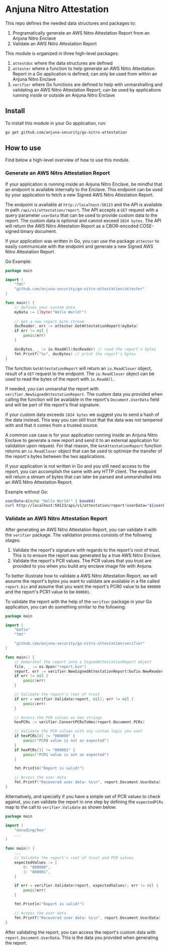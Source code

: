 # Anjuna Nitro Attestation

This repo defines the needed data structures and packages to:

1. Programatically generate an AWS Nitro Attestation Report from an Anjuna Nitro Enclave
1. Validate an AWS Nitro Attestation Report

This module is organized in three high-level packages:

1. `attestdoc` where the data structures are defined
1. `attester` where a function to help generate an AWS Nitro Attestation Report in a Go application is defined; can only be used from within an Anjuna Nitro Enclave
1. `verifier` where Go functions are defined to help with unmarshalling and validating an AWS Nitro Attestation Report; can be used by applications running inside or outside an Anjuna Nitro Enclave

## Install

To install this module in your Go application, run:

```bash
go get github.com/anjuna-security/go-nitro-attestation
```

## How to use

Find below a high-level overview of how to use this module.

### Generate an AWS Nitro Attestation Report

If your application is running inside an Anjuna Nitro Enclave, be mindful that an endpoint is available internally to the Enclave. This endpoint can be used by your application to fetch a new Signed AWS Nitro Attestation Report. 

The endpoint is available at `http://localhost:50123` and the API is available in path `/api/v1/attestation/report`. The API accepts a `GET` request with a query parameter `userData` that can be used to provide custom data to the report. The custom data is optional and cannot exceed `1024 bytes`. The API will return the AWS Nitro Attestation Report as a CBOR-encoded COSE-signed binary document.

If your application was written in Go, you can use the package `attester` to easily communicate with the endpoint and generate a new Signed AWS Nitro Attestation Report.

Go Example:

```go
package main

import (
    "fmt"
    "github.com/anjuna-security/go-nitro-attestation/attester"
)

func main() {
    // defines your custom data
    myData := []byte("Hello World!")
    
    // get a new report byte stream
    docReader, err := attester.GetAttestationReport(myData) 
    if err != nil {
        panic(err)
    }

    docBytes, _ := io.ReadAll(docReader) // read the report's bytes
    fmt.Printf("%x", docBytes) // print the report's bytes
}
```

The function `GetAttestationReport` will return an `io.ReadCloser` object, result of a `GET` request to the endpoint. The `io.ReadCloser` object can be used to read the bytes of the report with `io.ReadAll`. 

If needed, you can unmarshal the report with `verifier.NewSignedAttestationReport`. The custom data you provided when calling the function will be available in the report's `Document.UserData` field and will be part of the report's final signature.

If your custom data exceeds `1024 bytes` we suggest you to send a hash of the data instead. This way you can still trust that the data was not tampered with and that it comes from a trusted source.

A common use case is for your application running inside an Anjuna Nitro Enclave to generate a new report and send it to an external application for validation upon request. For that reason, the `GetAttestationReport` function returns an `io.ReadCloser` object that can be used to optimize the transfer of the report's bytes between the two applications.

If your application is not written in Go and you still need access to the report, you can accomplish the same with any HTTP client. The endpoint will return a stream of bytes that can later be parsed and unmarshalled into an AWS Nitro Attestation Report.

Example without Go:

```bash
userData=$(echo "Hello World!" | base64)
curl http://localhost:50123/api/v1/attestation/report?userData="${userData}" > resonse.json
```

### Validate an AWS Nitro Attestation Report

After generating an AWS Nitro Attestation Report, you can validate it with the `verifier` package. The validation process consists of the following stages:

1. Validate the report's signature with regards to the report's root of trust. This is to ensure the report was generated by a true AWS Nitro Enclave.
1. Validate the report's PCR values. The PCR values that you trust are provided to you when you build any enclave image file with Anjuna.

To better illustrate how to validate a AWS Nitro Attestation Report, we will assume the report's bytes you want to validate are available in a file called `report.bin` and assume that you want the report's PCR0 value to be `000000` and the report's PCR1 value to be `000001`.

To validate the report with the help of the `verifier` package in your Go application, you can do something similar to the following:

```go
package main

import (
    "bufio"
    "fmt"

    "github.com/anjuna-security/go-nitro-attestation/verifier"
)

func main() {    
    // Unmarshal the report into a SignedAttestationReport object
    file, _ := os.Open("report.bin")
    report, err := verifier.NewSignedAttestationReport(bufio.NewReader(file))
    if err != nil {
        panic(err)
    }

    // Validate the report's root of trust
    if err = verifier.Validate(report, nil); err != nil {
        panic(err)
    }

    // Access the PCR values as hex strings
    hexPCRs := verifier.ConvertPCRsToHex(report.Document.PCRs)

    // Validate the PCR values with any custom logic you want
    if hexPCRs[0] != "000000" {
        panic("PCR0 value is not as expected")
    }
    if hexPCRs[1] != "000001" {
        panic("PCR1 value is not as expected")
    }

    fmt.Println("Report is valid!")

    // Access the user data
    fmt.Printf("Recovered user data: %s\n", report.Document.UserData)
}
```

Alternatively, and specially if you have a simple set of PCR values to check against, you can validate the report in one step by defining the `expectedPCRs` map to the call to `verifier.Validate` as shown below:

```go
package main

import (
    "encoding/hex"
    ...
)

func main() {
    ...
    // Validate the report's root of trust and PCR values
    expectedValues := {
        0: "000000",
        1: "000001",
    }

    if err = verifier.Validate(report, expectedValues); err != nil {
        panic(err)
    }

    fmt.Println("Report is valid!")

    // Access the user data
    fmt.Printf("Recovered user data: %s\n", report.Document.UserData)
}
```

After validating the report, you can access the report's custom data with `report.Document.UserData`. This is the data you provided when generating the report.
